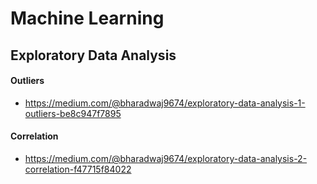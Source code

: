 # Machine Learning

## Exploratory Data Analysis
 
#### Outliers
 - https://medium.com/@bharadwaj9674/exploratory-data-analysis-1-outliers-be8c947f7895
 
#### Correlation
 - https://medium.com/@bharadwaj9674/exploratory-data-analysis-2-correlation-f47715f84022
